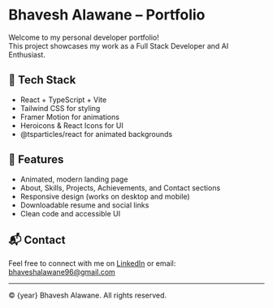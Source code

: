 # Bhavesh Alawane – Portfolio

Welcome to my personal developer portfolio!  
This project showcases my work as a Full Stack Developer and AI Enthusiast.

## 🚀 Tech Stack

- React + TypeScript + Vite
- Tailwind CSS for styling
- Framer Motion for animations
- Heroicons & React Icons for UI
- @tsparticles/react for animated backgrounds

## 🌟 Features

- Animated, modern landing page
- About, Skills, Projects, Achievements, and Contact sections
- Responsive design (works on desktop and mobile)
- Downloadable resume and social links
- Clean code and accessible UI

## 📬 Contact

Feel free to connect with me on [LinkedIn](https://linkedin.com/in/bhavesh-alawane) or email: bhaveshalawane96@gmail.com

---

© {year} Bhavesh Alawane. All rights reserved.